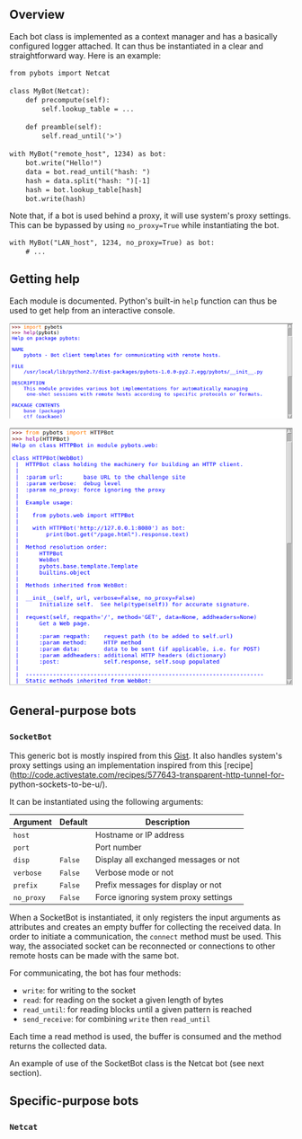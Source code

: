 ## Overview

Each bot class is implemented as a context manager and has a basically configured logger attached. It can thus be instantiated in a clear and straightforward way. Here is an example:

```
from pybots import Netcat

class MyBot(Netcat):
    def precompute(self):
        self.lookup_table = ...

    def preamble(self):
        self.read_until('>')

with MyBot("remote_host", 1234) as bot:
    bot.write("Hello!")
    data = bot.read_until("hash: ")
    hash = data.split("hash: ")[-1]
    hash = bot.lookup_table[hash]
    bot.write(hash)
```

Note that, if a bot is used behind a proxy, it will use system's proxy settings. This can be bypassed by using `no_proxy=True` while instantiating the bot.

```
with MyBot("LAN_host", 1234, no_proxy=True) as bot:
    # ...
```


## Getting help

Each module is documented. Python's built-in `help` function can thus be used to get help from an interactive console.

![](imgs/help-pybots.png)

![](imgs/help-httpbot.png)


## General-purpose bots

### `SocketBot`

This generic bot is mostly inspired from this [Gist](https://gist.github.com/leonjza/f35a7252babdf77c8421). It also handles system's proxy settings using an implementation inspired from this [recipe](http://code.activestate.com/recipes/577643-transparent-http-tunnel-for-        python-sockets-to-be-u/).

It can be instantiated using the following arguments:

**Argument** | **Default** | **Description**
--- | --- | ---
`host` |  | Hostname or IP address
`port` |  | Port number
`disp` | `False` | Display all exchanged messages or not
`verbose` | `False` | Verbose mode or not
`prefix` | `False` | Prefix messages for display or not
`no_proxy` | `False` | Force ignoring system proxy settings

When a SocketBot is instantiated, it only registers the input arguments as attributes and creates an empty buffer for collecting the received data. In order to initiate a communication, the `connect` method must be used. This way, the associated socket can be reconnected or connections to other remote hosts can be made with the same bot.

For communicating, the bot has four methods:

- `write`: for writing to the socket
- `read`: for reading on the socket a given length of bytes
- `read_until`: for reading blocks until a given pattern is reached
- `send_receive`: for combining `write` then `read_until`

Each time a read method is used, the buffer is consumed and the method returns the collected data.

An example of use of the SocketBot class is the Netcat bot (see next section).


## Specific-purpose bots

### `Netcat`
